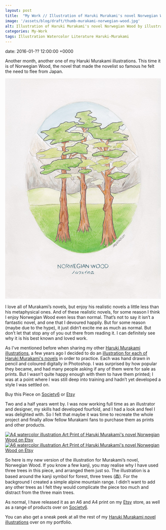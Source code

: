 ```yaml
---
layout: post
title:  "My Work // Illustration of Haruki Murakami's novel Norwegian Wood"
image: '/assets/blog/draft/thumb-murakami-norwegian-wood.jpg'
alt: Illustration of Haruki Murakami's novel Norwegian Wood by illustrator / artist Karen Muray of A Rose Cast
categories: My-Work
tags: Illustration Watercolor Literature Haruki-Murakami
---
```


date: 	2016-01-?? 12:00:00 +0000

<p class="intro">Another month, another one of my Haruki Murakami illustrations. This time it is of Norwegian Wood, the novel that made the novelist so famous he felt the need to flee from Japan.</p>

![Watercolor illustration of Haruki Murakami's novel Norwegian Wood by illustrator / artist Karen Muray of A Rose Cast](/assets/folio/murakami/illustration-murakami-norwegianwood.jpg "Watercolor illustration of Haruki Murakami's novel Norwegian Wood by illustrator / artist Karen Muray of A Rose Cast")

I love all of Murakami’s novels, but enjoy his realistic novels a little less than his metaphysical ones. And of these realistic novels, for some reason I think I enjoy Norwegian Wood even less than normal. That’s not to say it isn’t a fantastic novel, and one that I devoured happily. But for some reason (maybe due to the hype), it just didn’t excite me as much as normal. But don’t let that stop any of you out there from reading it. I can definitely see why it is his best known and loved work.

As I've mentioned before when sharing my other [Haruki Murakami illustrations](/tag/Haruki-Murakami/ "Watercolour Illustration for Haruki Murakami's Novels"), a few years ago I decided to do an [illustration for each of Haruki Murakami's novels](http://www.akaihane.co.uk/post/54588755092/haruki-murakami "The original Haruki Murakami novel illustrations") in order to practice. Each was hand drawn in pencil and coloured digitally in Photoshop. I was surprised by how popular they became, and had many people asking if any of them were for sale as prints. But I wasn’t quite happy enough with them to have them printed; I was at a point where I was still deep into training and hadn’t yet developed a style I was settled on.

<div class="highlight">
  <p>Buy <span class="the">this</span> Piece <span class="the">on</span>
    <a href="https://society6.com/product/LINK" title="Buy Watercolor illustration of Haruki Murakami's novel Norwegian Wood on the A Rose Cast Society6 store">Society6</a>
    <span class="the">or</span>
    <a href="https://www.etsy.com/shop/ARoseCast?section_id=18192366" title="Buy Watercolor illustration of Haruki Murakami's novel Norwegian Wood on the A Rose Cast Etsy store">Etsy</a>
  </p>
</div>

Two and a half years went by. I was now working full time as an illustrator and designer, my skills had developed fourfold, and I had a look and feel I was delighted with. So I felt that maybe it was time to recreate the whole project and finally allow fellow Murakami fans to purchase them as prints and other products.

<div class="row">
	<div class="col-md-6">
		<a href="https://www.etsy.com/shop/ARoseCast?section_id=18192366" title="A4 watercolor illustration Art Print of Haruki Murakami's novel Norwegian Wood on Etsy"><img src="/assets/blog/draft/a4-illustration-murakami-norwegian-wood.jpg" alt="A4 watercolor illustration Art Print of Haruki Murakami's novel Norwegian Wood on Etsy"></a>
	</div>
	<div class="col-md-6">
		<a href="https://www.etsy.com/shop/ARoseCast?section_id=18192366" title="A6 watercolor illustration Art Print of Haruki Murakami's novel Norwegian Wood on Etsy"><img src="/assets/blog/draft/a6-illustration-murakami-norwegian-wood.jpg" alt="A6 watercolor illustration Art Print of Haruki Murakami's novel Norwegian Wood on Etsy"></a>
	</div>
</div>

So here is my new version of the illustration for Murakami’s novel, Norwegian Wood. If you know a few kanji, you may realise why I have used three trees in this piece, and arranged them just so. The illustration is a based around the kanji symbol for forest, three trees (森). For the background I created a simple alpine mountain range. I didn’t want to add any other trees as I felt they would complicate the piece too much and distract from the three main trees.

As normal, I have released it as an A6 and A4 print on my [Etsy](https://www.etsy.com/shop/ARoseCast?section_id=18192366 "Watercolour Illustration for Haruki Murakami's Norwegian Wood on Esty") store, as well as a range of products over on [Society6](LINK "Watercolour Illustration for Haruki Murakami's Norwegian Wood on Esty").

You can also get a sneak peek at all the rest of my <a href="/project/illustration-murakami.html" title="Haruki Murakami novel watercolor illustrations by illustrator / artist Karen Muray of A Rose Cast">Haruki Murakami novel illustrations</a> over on my portfolio.